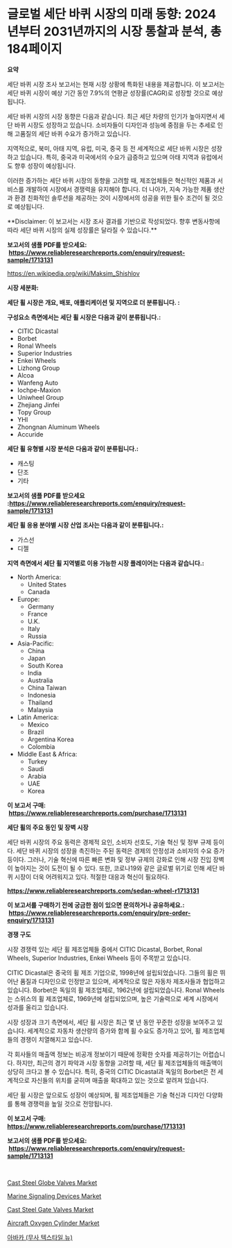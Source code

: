 <p><h1>글로벌 세단 바퀴 시장의 미래 동향: 2024년부터 2031년까지의 시장 통찰과 분석, 총 184페이지</h1></p><p><strong>요약</strong></p>
<p><p>세단 바퀴 시장 조사 보고서는 현재 시장 상황에 특화된 내용을 제공합니다. 이 보고서는 세단 바퀴 시장이 예상 기간 동안 7.9%의 연평균 성장률(CAGR)로 성장할 것으로 예상됩니다.</p><p>세단 바퀴 시장의 시장 동향은 다음과 같습니다. 최근 세단 차량의 인기가 높아지면서 세단 바퀴 시장도 성장하고 있습니다. 소비자들이 디자인과 성능에 중점을 두는 추세로 인해 고품질의 세단 바퀴 수요가 증가하고 있습니다.</p><p>지역적으로, 북미, 아태 지역, 유럽, 미국, 중국 등 전 세계적으로 세단 바퀴 시장은 성장하고 있습니다. 특히, 중국과 미국에서의 수요가 급증하고 있으며 아태 지역과 유럽에서도 향후 성장이 예상됩니다.</p><p>이러한 증가하는 세단 바퀴 시장의 동향을 고려할 때, 제조업체들은 혁신적인 제품과 서비스를 개발하여 시장에서 경쟁력을 유지해야 합니다. 더 나아가, 지속 가능한 제품 생산과 환경 친화적인 솔루션을 제공하는 것이 시장에서의 성공을 위한 필수 조건이 될 것으로 예상됩니다.</p><p>**Disclaimer: 이 보고서는 시장 조사 결과를 기반으로 작성되었다. 향후 변동사항에 따라 세단 바퀴 시장의 실제 성장률은 달라질 수 있습니다.**</p></p>
<p><strong>보고서의 샘플 PDF를 받으세요: &nbsp;<a href="https://www.reliableresearchreports.com/enquiry/request-sample/1713131">https://www.reliableresearchreports.com/enquiry/request-sample/1713131</a></strong></p>
<p><a href="https://en.wikipedia.org/wiki/Maksim_Shishlov">https://en.wikipedia.org/wiki/Maksim_Shishlov</a></p>
<p><strong>시장 세분화:</strong></p>
<p><strong> 세단 휠 시장은 개요, 배포, 애플리케이션 및 지역으로 더 분류됩니다. :</strong></p>
<p><strong>구성요소 측면에서는 세단 휠 시장은 다음과 같이 분류됩니다.:</strong></p>
<p><ul><li>CITIC Dicastal</li><li>Borbet</li><li>Ronal Wheels</li><li>Superior Industries</li><li>Enkei Wheels</li><li>Lizhong Group</li><li>Alcoa</li><li>Wanfeng Auto</li><li>Iochpe-Maxion</li><li>Uniwheel Group</li><li>Zhejiang Jinfei</li><li>Topy Group</li><li>YHI</li><li>Zhongnan Aluminum Wheels</li><li>Accuride</li></ul></p>
<p><strong> 세단 휠 유형별 시장 분석은 다음과 같이 분류됩니다.:</strong></p>
<p><ul><li>캐스팅</li><li>단조</li><li>기타</li></ul></p>
<p><strong>보고서의 샘플 PDF를 받으세요 :<a href="https://www.reliableresearchreports.com/enquiry/request-sample/1713131">https://www.reliableresearchreports.com/enquiry/request-sample/1713131</a></strong></p>
<p><strong> 세단 휠 응용 분야별 시장 산업 조사는 다음과 같이 분류됩니다.:</strong></p>
<p><ul><li>가스선</li><li>디젤</li></ul></p>
<p><strong>지역 측면에서 세단 휠 지역별로 이용 가능한 시장 플레이어는 다음과 같습니다.:</strong></p>
<p><ul>
    <li>
        North America:
        <ul>
            <li>United States</li>
            <li>Canada</li>
        </ul>
    </li>
    <li>
        Europe:
        <ul>
            <li>Germany</li>
            <li>France</li>
            <li>U.K.</li>
            <li>Italy</li>
            <li>Russia</li>
        </ul>
    </li>
    <li>
        Asia-Pacific:
        <ul>
            <li>China</li>
            <li>Japan</li>
            <li>South Korea</li>
            <li>India</li>
            <li>Australia</li>
            <li>China Taiwan</li>
            <li>Indonesia</li>
            <li>Thailand</li>
            <li>Malaysia</li>
        </ul>
    </li>
    <li>
        Latin America:
        <ul>
            <li>Mexico</li>
            <li>Brazil</li>
            <li>Argentina Korea</li>
            <li>Colombia</li>
        </ul>
    </li>
    <li>
        Middle East & Africa:
        <ul>
            <li>Turkey</li>
            <li>Saudi</li>
            <li>Arabia</li>
            <li>UAE</li>
            <li>Korea</li>
        </ul>
    </li>
    </ul></p>
<p><strong>이 보고서 구매: &nbsp;<a href="https://www.reliableresearchreports.com/purchase/1713131">https://www.reliableresearchreports.com/purchase/1713131</a></strong></p>
<p><strong>세단 휠의 주요 동인 및 장벽 시장</strong></p>
<p><p>세단 바퀴 시장의 주요 동력은 경제적 요인, 소비자 선호도, 기술 혁신 및 정부 규제 등이다. 세단 바퀴 시장의 성장을 촉진하는 주된 동력은 경제의 안정성과 소비자의 수요 증가 등이다. 그러나, 기술 혁신에 따른 빠른 변화 및 정부 규제의 강화로 인해 시장 진입 장벽이 높아지는 것이 도전이 될 수 있다. 또한, 코로나19와 같은 글로벌 위기로 인해 세단 바퀴 시장이 더욱 어려워지고 있다. 적절한 대응과 혁신이 필요하다.</p></p>
<p><strong><a href="https://www.reliableresearchreports.com/sedan-wheel-r1713131">https://www.reliableresearchreports.com/sedan-wheel-r1713131</a></strong></p>
<p><strong>이 보고서를 구매하기 전에 궁금한 점이 있으면 문의하거나 공유하세요.: &nbsp;<a href="https://www.reliableresearchreports.com/enquiry/pre-order-enquiry/1713131">https://www.reliableresearchreports.com/enquiry/pre-order-enquiry/1713131</a></strong></p>
<p><strong>경쟁 구도</strong></p>
<p><p>시장 경쟁력 있는 세단 휠 제조업체들 중에서 CITIC Dicastal, Borbet, Ronal Wheels, Superior Industries, Enkei Wheels 등이 주목받고 있습니다. </p><p>CITIC Dicastal은 중국의 휠 제조 기업으로, 1998년에 설립되었습니다. 그들의 휠은 뛰어난 품질과 디자인으로 인정받고 있으며, 세계적으로 많은 자동차 제조사들과 협업하고 있습니다. Borbet은 독일의 휠 제조업체로, 1962년에 설립되었습니다. Ronal Wheels는 스위스의 휠 제조업체로, 1969년에 설립되었으며, 높은 기술력으로 세계 시장에서 성과를 올리고 있습니다.</p><p>시장 성장과 크기 측면에서, 세단 휠 시장은 최근 몇 년 동안 꾸준한 성장을 보여주고 있습니다. 세계적으로 자동차 생산량의 증가와 함께 휠 수요도 증가하고 있어, 휠 제조업체들의 경쟁이 치열해지고 있습니다.</p><p>각 회사들의 매출액 정보는 비공개 정보이기 때문에 정확한 숫자를 제공하기는 어렵습니다. 하지만, 최근의 경기 파악과 시장 동향을 고려할 때, 세단 휠 제조업체들의 매출액이 상당히 크다고 볼 수 있습니다. 특히, 중국의 CITIC Dicastal과 독일의 Borbet은 전 세계적으로 자신들의 위치를 굳히며 매출을 확대하고 있는 것으로 알려져 있습니다. </p><p>세단 휠 시장은 앞으로도 성장이 예상되며, 휠 제조업체들은 기술 혁신과 디자인 다양화를 통해 경쟁력을 높일 것으로 전망됩니다.</p></p>
<p><strong>이 보고서 구매: &nbsp; <a href="https://www.reliableresearchreports.com/purchase/1713131">https://www.reliableresearchreports.com/purchase/1713131</a></strong></p>
<p><strong>보고서의 샘플 PDF를 받으세요: &nbsp;<a href="https://www.reliableresearchreports.com/enquiry/request-sample/1713131">https://www.reliableresearchreports.com/enquiry/request-sample/1713131</a></strong><strong></strong></p>
<p>&nbsp;</p>
<p><p><a href="https://issuu.com/reportprime-2/docs/cast-steel-globe-valves-market-size-2030.pptx">Cast Steel Globe Valves Market</a></p><p><a href="https://www.linkedin.com/pulse/marine-signaling-devices-market-trends-analysis-forecasted-sgwec">Marine Signaling Devices Market</a></p><p><a href="https://issuu.com/reportprime-2/docs/cast-steel-gate-valves-market-size-2030.pptx">Cast Steel Gate Valves Market</a></p><p><a href="https://github.com/prosalinda88/Market-Research-Report-List-5/blob/main/aircraft-oxygen-cylinder-market.md">Aircraft Oxygen Cylinder Market</a></p><p><a href="https://github.com/OwenHamiytll568745/Market-Research-Report-List-2/blob/main/8876507168328.md">아바카 (무사 텍스타일 뉴)</a></p></p>